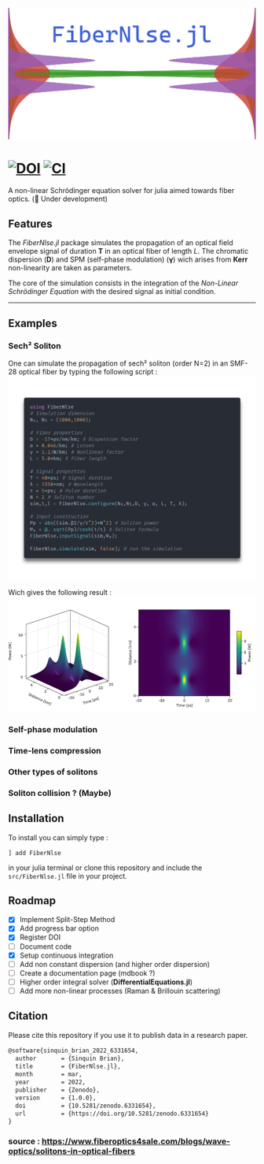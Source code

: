 
<p align="center">
<img src="images/logo.png" />
</p>

# [![DOI](https://zenodo.org/badge/DOI/10.5281/zenodo.6331654.svg)](https://doi.org/10.5281/zenodo.6331654) [![CI](https://github.com/curio-sitas/FiberNlse.jl/actions/workflows/build_pkg_tests.yml/badge.svg?event=push)](https://github.com/curio-sitas/FiberNlse.jl/actions/workflows/build_pkg_tests.yml)
 A non-linear Schrödinger equation solver for julia aimed towards fiber optics. (🚧 Under development)

## Features

The *FiberNlse.jl* package simulates the propagation of an optical field envelope signal of duration **T** in an optical fiber of length *L*. The chromatic dispersion (**D**) and SPM (self-phase modulation) (**γ**) wich arises from **Kerr** non-linearity are taken as parameters.

The core of the simulation consists in the integration of the *Non-Linear Schrödinger Equation* with the desired signal as initial condition.

---

## Examples
### Sech² Soliton
One can simulate the propagation of sech² soliton (order N=2) in an SMF-28 optical fiber by typing the following script :
![sech2_code](images/sech2_code.png)

Wich gives the following result :
![sech2_plot](images/sech2_plot.png)

### Self-phase modulation
### Time-lens compression
### Other types of solitons
### Soliton collision ? (Maybe)

## Installation
To install you can simply type :
```
] add FiberNlse
```
in your julia terminal or clone this repository and include the `src/FiberNlse.jl` file in your project.

## Roadmap

- [x] Implement Split-Step Method
- [x] Add progress bar option
- [x] Register DOI
- [ ] Document code
- [x] Setup continuous integration
- [ ] Add non constant dispersion (and higher order dispersion)
- [ ] Create a documentation page (mdbook ?)
- [ ] Higher order integral solver (**DifferentialEquations.jl**)
- [ ] Add more non-linear processes (Raman & Brillouin scattering)

## Citation

Please cite this repository if you use it to publish data in a research paper.


```
@software{sinquin_brian_2022_6331654,
  author       = {Sinquin Brian},
  title        = {FiberNlse.jl},
  month        = mar,
  year         = 2022,
  publisher    = {Zenodo},
  version      = {1.0.0},
  doi          = {10.5281/zenodo.6331654},
  url          = {https://doi.org/10.5281/zenodo.6331654}
}
```

### source : https://www.fiberoptics4sale.com/blogs/wave-optics/solitons-in-optical-fibers
